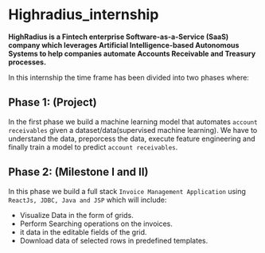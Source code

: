 # Highradius_internship

**HighRadius is a Fintech enterprise Software-as-a-Service (SaaS) company which leverages Artificial Intelligence-based Autonomous Systems to help companies automate Accounts Receivable and Treasury processes.**

In this internship the time frame has been divided into two phases where:
## Phase 1: (Project)
In the first phase we build a machine learning model that automates `account receivables` given a dataset/data(supervised machine learning). We have to understand the data, preporcess the data, execute feature engineering and finally train a model to predict `account receivables`.

## Phase 2: (Milestone I and II)
In this phase we build a full stack `Invoice Management Application` using `ReactJs, JDBC, Java and JSP` which will include:
- Visualize Data in the form of grids.
- Perform Searching operations on the invoices.
- it data in the editable fields of the grid.
- Download data of selected rows in predefined templates.
